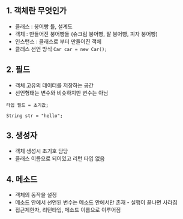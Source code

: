 ## 1. 객체란 무엇인가
+ 클래스 : 붕어빵 틀, 설계도
+ 객체 : 만들어진 붕어빵들 (슈크림 붕어빵, 팥 붕어빵, 피자 붕어빵)
+ 인스턴스 : 클래스로 부터 만들어진 객체
+ 클래스 선언 방식
```Car car = new Car();```

## 2. 필드
+ 객체 고유의 데이터를 저장하는 공간
+ 선언형태는 변수와 비슷하지만 변수는 아님

```타입 필드 = 초기값;```

```String str = "hello";```

## 3. 생성자
+ 객체 생성시 초기호 담당
+ 클래스 이름으로 되어있고 리턴 타입 없음

## 4. 메소드
+ 객체의 동작을 설정
+ 메소드 안에서 선언된 변수는 메소드 안에서만 존재 - 실행이 끝나면 사라짐
+ 접근제한자, 리턴타입, 메소드 이름으로 이루어짐
